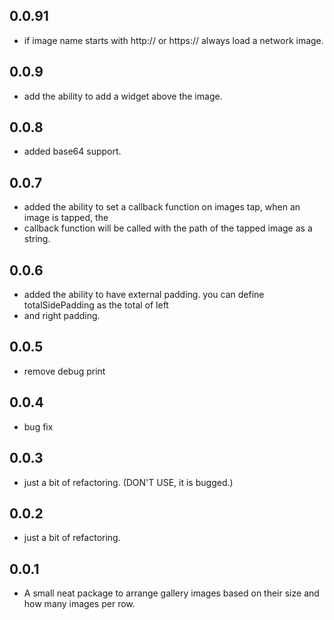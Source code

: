 ## 0.0.91

* if image name starts with http:// or https:// always load a network image.

## 0.0.9

* add the ability to add a widget above the image.


## 0.0.8

* added base64 support.


## 0.0.7

* added the ability to set a callback function on images tap, when an image is tapped, the 
* callback function will be called with the path of the tapped image as a string.

## 0.0.6

* added the ability to have external padding. you can define totalSidePadding as the total of left
* and right padding.

## 0.0.5

* remove debug print

## 0.0.4

* bug fix

## 0.0.3

* just a bit of refactoring. (DON'T USE, it is bugged.)

## 0.0.2

* just a bit of refactoring.

## 0.0.1

* A small neat package to arrange gallery images based on their size and how many images per row.
